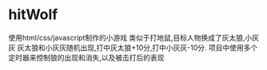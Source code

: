 # hitWolf
使用html/css/javascript制作的小游戏
类似于打地鼠,目标人物换成了灰太狼,小灰灰
灰太狼和小灰灰随机出现,打中灰太狼+10分,打中小灰灰-10分.
项目中使用多个定时器来控制狼的出现和消失,以及被击打后的表现
